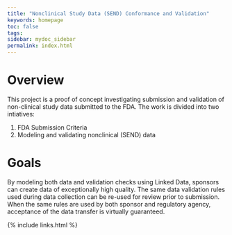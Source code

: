 ```yaml
---
title: "Nonclinical Study Data (SEND) Conformance and Validation"
keywords: homepage
toc: false
tags:
sidebar: mydoc_sidebar
permalink: index.html
---
```


# Overview 
This project is a proof of concept investigating submission and validation of non-clinical study data 
submitted to the FDA. The work is divided into two intiatives:
1) FDA Submission Criteria
2) Modeling and validating nonclinical (SEND) data

# Goals
By modeling both data and validation checks using Linked Data, sponsors can create data of exceptionally high quality. The same data validation rules 
used during data collection can be re-used for review prior to submission. When the same rules are used by both sponsor and regulatory agency,
acceptance of the data transfer is virtually guaranteed.

{% include links.html %}
